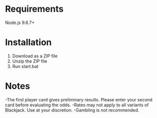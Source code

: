 # Requirements
Node.js 9.6.7+

# Installation
1. Download as a ZIP file
2. Unzip the ZIP file
3. Run start.bat

# Notes
-The first player card gives preliminary results. Please enter your second card before evaluating the odds.
-Rates may not apply to all variants of Blackjack. Use at your discretion.
-Gambling is not recommended.
